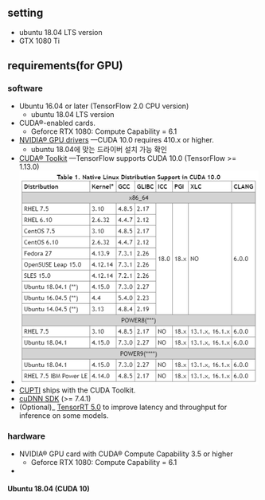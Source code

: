 ## setting

- ubuntu 18.04 LTS version
- GTX 1080 Ti

## requirements(for GPU)

### software
- Ubuntu 16.04 or later (TensorFlow 2.0 CPU version)
	* ubuntu 18.04 LTS version
- CUDA®-enabled cards.
	* Geforce RTX 1080: Compute Capability = 6.1
- [NVIDIA® GPU drivers](https://www.nvidia.com/drivers)  —CUDA 10.0 requires 410.x or higher.
	* ubuntu 18.04에 맞는 드라이버 설치 가능 확인
- [CUDA® Toolkit](https://developer.nvidia.com/cuda-toolkit-archive)  —TensorFlow supports CUDA 10.0 (TensorFlow >= 1.13.0)
-   ![](https://github.com/an-seunghwan/an-seunghwan.github.io/blob/master/assets/img/ubuntu1.PNG?raw=true)
- [CUPTI](http://docs.nvidia.com/cuda/cupti/)  ships with the CUDA Toolkit.
- [cuDNN SDK](https://developer.nvidia.com/cudnn)  (>= 7.4.1)
-  (Optional)_  [TensorRT 5.0](https://docs.nvidia.com/deeplearning/sdk/tensorrt-install-guide/index.html)  to improve latency and throughput for inference on some models.

### hardware
- NVIDIA® GPU card with CUDA® Compute Capability 3.5 or higher
	* Geforce RTX 1080: Compute Capability = 6.1
- 




#### Ubuntu 18.04 (CUDA 10)





<!--stackedit_data:
eyJoaXN0b3J5IjpbMTcwMDcxODEwOSwyMTM2MTMyMjc2LDE0Nj
cyODQzMCwtODQxNTk4MjEwLC0zOTE3MTM2NV19
-->
